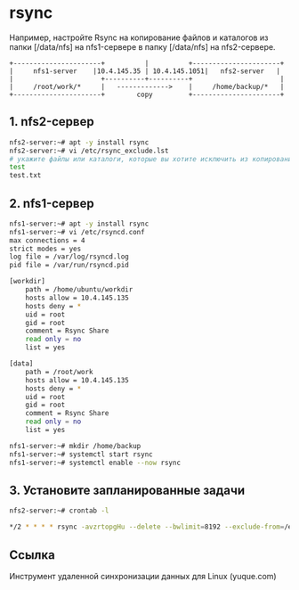 # rsync

Например, настройте Rsync на копирование файлов и каталогов из папки [/data/nfs] на nfs1-сервере в папку [/data/nfs] на nfs2-сервере.



```
+----------------------+          |          +----------------------+
|     nfs1-server    |10.4.145.35 | 10.4.145.1051|   nfs2-server   |
|                      +----------+----------+                      |
|     /root/work/*     |   ------------->    |     /home/backup/*   |
+----------------------+        copy         +----------------------+
```



## 1. nfs2-сервер

```sh
nfs2-server:~# apt -y install rsync
nfs2-server:~# vi /etc/rsync_exclude.lst
# укажите файлы или каталоги, которые вы хотите исключить из копирования
test
test.txt
```



## 2. nfs1-сервер

```sh
nfs1-server:~# apt -y install rsync
nfs1-server:~# vi /etc/rsyncd.conf
max connections = 4
strict modes = yes
log file = /var/log/rsyncd.log
pid file = /var/run/rsyncd.pid

[workdir]
    path = /home/ubuntu/workdir
    hosts allow = 10.4.145.135
    hosts deny = *
    uid = root
    gid = root
    comment = Rsync Share
    read only = no
    list = yes

[data]
    path = /root/work
    hosts allow = 10.4.145.135
    hosts deny = *
    uid = root
    gid = root
    comment = Rsync Share
    read only = no
    list = yes

nfs1-server:~# mkdir /home/backup
nfs1-server:~# systemctl start rsync
nfs1-server:~# systemctl enable --now rsync
```



## 3. Установите запланированные задачи

```sh
nfs2-server:~# crontab -l

*/2 * * * * rsync -avzrtopgHu --delete --bwlimit=8192 --exclude-from=/etc/rsync_exclude.lst 10.4.145.75::backup /data/nfs
```



## Ссылка

Инструмент удаленной синхронизации данных для Linux (yuque.com)
